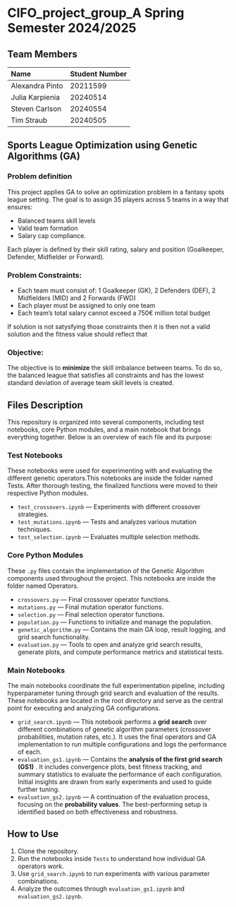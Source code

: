 # CIFO_project_group_A Spring Semester 2024/2025

## Team Members

| Name            | Student Number |
| :-------------- | :------------- |
| Alexandra Pinto | 20211599       |
| Julia Karpienia | 20240514       |
| Steven Carlson  | 20240554       |
| Tim Straub      | 20240505       |

## Sports League Optimization using Genetic Algorithms (GA)

### Problem definition

This project applies GA to solve an optimization problem in a fantasy spots league setting. The goal is to assign 35 players across 5 teams in a way that ensures:

* Balanced teams skill levels
* Valid team formation
* Salary cap compliance.

Each player is defined by their skill rating, salary and position (Goalkeeper, Defender, Midfielder or Forward).

### **Problem Constraints:**

* Each team must consist of: 1 Goalkeeper (GK), 2 Defenders (DEF), 2 Midfielders (MID) and 2 Forwards (FWD)
* Each player must be assigned to only one team
* Each team’s total salary cannot exceed a  750€ million total budget

If solution is not satysfying those constraints then it is then not a valid solution and the fitness value should reflect that

### **Objective**:

The objective is to **minimize** the skill imbalance between teams. To do so, the balanced league that satisfies all constraints and has the lowest standard deviation of average team skill levels is  created.

## Files Description

This repository is organized into several components, including test notebooks, core Python modules, and a main notebook that brings everything together. Below is an overview of each file and its purpose:

### Test Notebooks

These notebooks were used for experimenting with and evaluating the different genetic operators.This notebooks are inside the folder named Tests. After thorough testing, the finalized functions were moved to their respective Python modules.

- `test_crossovers.ipynb` — Experiments with different crossover strategies.
- `test_mutations.ipynb` — Tests and analyzes various mutation techniques.
- `test_selection.ipynb` — Evaluates multiple selection methods.

### Core Python Modules

These `.py` files contain the implementation of the Genetic Algorithm components used throughout the project. This notebooks are inside the folder named Operators.

- `crossovers.py` — Final crossover operator functions.
- `mutations.py` — Final mutation operator functions.
- `selection.py` — Final selection operator functions.
- `population.py` — Functions to initialize and manage the population.
- `genetic_algorithm.py` — Contains the main GA loop, result logging, and grid search functionality.
- `evaluation.py` — Tools to open and analyze grid search results, generate plots, and compute performance metrics and statistical tests.

### Main Notebooks

The main notebooks coordinate the full experimentation pipeline, including hyperparameter tuning through grid search and evaluation of the results. These notebooks are located in the root directory and serve as the central point for executing and analyzing GA configurations.

* `grid_search.ipynb` — This notebook performs a **grid search** over different combinations of genetic algorithm parameters (crossover probabilities, mutation rates, etc.). It uses the final operators and GA implementation to run multiple configurations and logs the performance of each.
* `evaluation_gs1.ipynb` — Contains the  **analysis of the first grid search (GS1)** . It includes convergence plots, best fitness tracking, and summary statistics to evaluate the performance of each configuration. Initial insights are drawn from early experiments and used to guide further tuning.
* `evaluation_gs2.ipynb` — A continuation of the evaluation process, focusing on the  **probability values**. The best-performing setup is identified based on both effectiveness and robustness.

## How to Use

1. Clone the repository.
2. Run the notebooks inside `Tests` to understand how individual GA operators work.
3. Use `grid_search.ipynb` to run experiments with various parameter combinations.
4. Analyze the outcomes through `evaluation_gs1.ipynb` and `evaluation_gs2.ipynb`.
